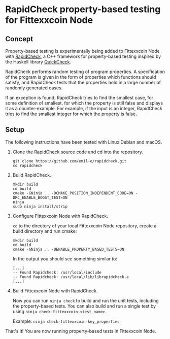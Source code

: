 # RapidCheck property-based testing for Fittexxcoin Node

## Concept

Property-based testing is experimentally being added to Fittexxcoin Node with
[RapidCheck](https://github.com/emil-e/rapidcheck), a C++ framework for
property-based testing inspired by the Haskell library
[QuickCheck](https://hackage.haskell.org/package/QuickCheck).

RapidCheck performs random testing of program properties. A specification of the
program is given in the form of properties which functions should satisfy, and
RapidCheck tests that the properties hold in a large number of randomly
generated cases.

If an exception is found, RapidCheck tries to find the smallest case, for some
definition of smallest, for which the property is still false and displays it as
a counter-example. For example, if the input is an integer, RapidCheck tries to
find the smallest integer for which the property is false.

## Setup

The following instructions have been tested with Linux Debian and macOS.

1. Clone the RapidCheck source code and cd into the repository.

    ```shell
    git clone https://github.com/emil-e/rapidcheck.git
    cd rapidcheck
    ```

2. Build RapidCheck.

    ```shell
    mkdir build
    cd build
    cmake -GNinja .. -DCMAKE_POSITION_INDEPENDENT_CODE=ON -DRC_ENABLE_BOOST_TEST=ON
    ninja
    sudo ninja install/strip
    ```

3. Configure Fittexxcoin Node with RapidCheck.

    `cd` to the directory of your local Fittexxcoin Node repository, create a build
    directory and run cmake:

    ```shell
    mkdir build
    cd build
    cmake -GNinja .. -DENABLE_PROPERTY_BASED_TESTS=ON
    ```

    In the output you should see something similar to:

    ```shell
    [...]
    -- Found Rapidcheck: /usr/local/include
    -- Found Rapidcheck: /usr/local/lib/librapidcheck.a
    [...]
    ```

4. Build Fittexxcoin Node with RapidCheck.

    Now you can run `ninja check` to build and run the unit tests, including the
    property-based tests. You can also build and run a single test by using
    `ninja check-fittexxcoin-<test_name>`.

    Example: `ninja check-fittexxcoin-key_properties`

That's it! You are now running property-based tests in Fittexxcoin Node.
